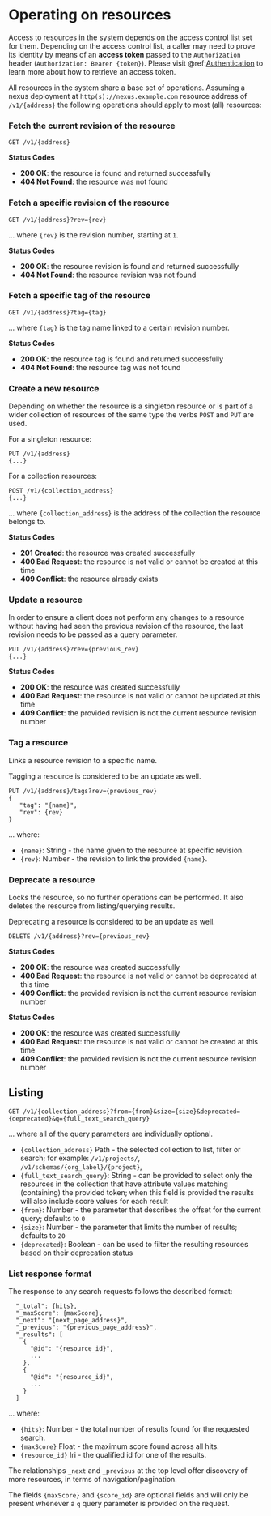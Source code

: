 # Operating on resources

Access to resources in the system depends on the access control list set for them. Depending on the access control list, a caller may need to prove its identity by means of an **access token** passed to the `Authorization` header (`Authorization: Bearer {token}`). Please visit @ref:[Authentication](./iam/authentication.md) to learn more about how to retrieve an access token.

All resources in the system share a base set of operations. Assuming a nexus deployment at
`http(s)://nexus.example.com` resource address of `/v1/{address}` the following operations should apply to most (all)
resources:

### Fetch the current revision of the resource

```
GET /v1/{address}
```

**Status Codes**

- **200 OK**: the resource is found and returned successfully
- **404 Not Found**: the resource was not found

### Fetch a specific revision of the resource

```
GET /v1/{address}?rev={rev}
```
... where `{rev}` is the revision number, starting at `1`.

**Status Codes**

- **200 OK**: the resource revision is found and returned successfully
- **404 Not Found**: the resource revision was not found

### Fetch a specific tag of the resource

```
GET /v1/{address}?tag={tag}
```
... where `{tag}` is the tag name linked to a certain revision number.

**Status Codes**

- **200 OK**: the resource tag is found and returned successfully
- **404 Not Found**: the resource tag was not found

### Create a new resource

Depending on whether the resource is a singleton resource or is part of a wider collection of resources of the same
type the verbs `POST` and `PUT` are used.

For a singleton resource:

```
PUT /v1/{address}
{...}
```

For a collection resources:

```
POST /v1/{collection_address}
{...}
```
... where `{collection_address}` is the address of the collection the resource belongs to.

**Status Codes**

- **201 Created**: the resource was created successfully
- **400 Bad Request**: the resource is not valid or cannot be created at this time
- **409 Conflict**: the resource already exists

### Update a resource

In order to ensure a client does not perform any changes to a resource without having had seen the previous revision of
the resource, the last revision needs to be passed as a query parameter.

```
PUT /v1/{address}?rev={previous_rev}
{...}
```

**Status Codes**

- **200 OK**: the resource was created successfully
- **400 Bad Request**: the resource is not valid or cannot be updated at this time
- **409 Conflict**: the provided revision is not the current resource revision number


### Tag a resource

Links a resource revision to a specific name. 

Tagging a resource is considered to be an update as well.

```
PUT /v1/{address}/tags?rev={previous_rev}
{
   "tag": "{name}",
   "rev": {rev}
}
```
... where:

- `{name}`: String - the name given to the resource at specific revision.
- `{rev}`: Number - the revision to link the provided `{name}`.


### Deprecate a resource

Locks the resource, so no further operations can be performed. It also deletes the resource from listing/querying results.

Deprecating a resource is considered to be an update as well. 

```
DELETE /v1/{address}?rev={previous_rev}
```

**Status Codes**

- **200 OK**: the resource was created successfully
- **400 Bad Request**: the resource is not valid or cannot be deprecated at this time
- **409 Conflict**: the provided revision is not the current resource revision number

**Status Codes**

- **200 OK**: the resource was created successfully
- **400 Bad Request**: the resource is not valid or cannot be created at this time
- **409 Conflict**: the provided revision is not the current resource revision number

## Listing

```
GET /v1/{collection_address}?from={from}&size={size}&deprecated={deprecated}&q={full_text_search_query}
```

... where all of the query parameters are individually optional.

- `{collection_address}` Path - the selected collection to list, filter or search; for example: `/v1/projects/`, `/v1/schemas/{org_label}/{project}`,
- `{full_text_search_query}`: String - can be provided to select only the resources in the collection that have attribute values matching (containing) the provided token; when this field is provided the results will also include score values for each result
- `{from}`: Number - the parameter that describes the offset for the current query; defaults to `0`
- `{size}`: Number - the parameter that limits the number of results; defaults to `20`
- `{deprecated}`: Boolean - can be used to filter the resulting resources based on their deprecation status

### List response format

The response to any search requests follows the described format:

```
  "_total": {hits},
  "_maxScore": {maxScore},
  "_next": "{next_page_address}",
  "_previous": "{previous_page_address}",
  "_results": [
    {
      "@id": "{resource_id}",
      ...
    },
    {
      "@id": "{resource_id}",
      ...
    }
  ]
```

... where:

- `{hits}`: Number - the total number of results found for the requested search.
- `{maxScore}` Float - the maximum score found across all hits.
- `{resource_id}` Iri - the qualified id for one of the results.

The relationships `_next` and `_previous` at the top level offer discovery of more resources, in terms of navigation/pagination. 

The fields `{maxScore}` and `{score_id}` are optional fields and will only be present whenever a `q` query parameter is provided on the request.